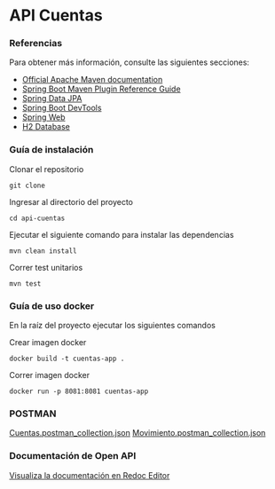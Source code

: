 # API Cuentas

### Referencias
Para obtener más información, consulte las siguientes secciones:

* [Official Apache Maven documentation](https://maven.apache.org/guides/index.html)
* [Spring Boot Maven Plugin Reference Guide](https://docs.spring.io/spring-boot/3.3.3/maven-plugin)
* [Spring Data JPA](https://docs.spring.io/spring-boot/docs/3.3.3/reference/htmlsingle/index.html#data.sql.jpa-and-spring-data)
* [Spring Boot DevTools](https://docs.spring.io/spring-boot/docs/3.3.3/reference/htmlsingle/index.html#using.devtools)
* [Spring Web](https://docs.spring.io/spring-boot/docs/3.3.3/reference/htmlsingle/index.html#web)
* [H2 Database](https://www.h2database.com/html/main.html)

### Guía de instalación

Clonar el repositorio
```shell
git clone 
```

Ingresar al directorio del proyecto
```shell
cd api-cuentas
```

Ejecutar el siguiente comando para instalar las dependencias
```shell
mvn clean install
```

Correr test unitarios
```shell
mvn test
```

### Guía de uso docker

En la raíz del proyecto ejecutar los siguientes comandos

Crear imagen docker
```shell
docker build -t cuentas-app .
```

Correr imagen docker
```shell
docker run -p 8081:8081 cuentas-app
```
### POSTMAN
[Cuentas.postman_collection.json](docs%2FCuentas.postman_collection.json)
[Movimiento.postman_collection.json](docs%2FMovimiento.postman_collection.json)

### Documentación de Open API
[Visualiza la documentación en Redoc Editor](https://redocly.github.io/redoc/?url=https://raw.githubusercontent.com/jesusrafael9/api-cuentas/main/docs/cuentas-openapi.yaml)
